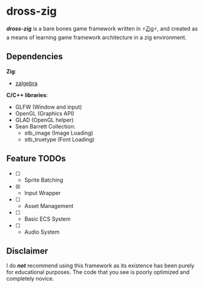 # **dross-zig** 
_**dross-zig**_ is a bare bones game framework written in :zap:[Zig](https://github.com/ziglang/zig):zap:, and created as a means of learning game framework architecture in a zig environment.

## Dependencies
**Zig**:
- [zalgebra](https://github.com/kooparse/zalgebra)

**C/C++ libraries**:
- GLFW (Window and input)
- OpenGL (Graphics API)
- GLAD (OpenGL helper)
- Sean Barrett Collection: 
	- stb_image (Image Loading)
	- stb_truetype (Font Loading)

## Feature TODOs
- [ ] - Sprite Batching
- [x] - Input Wrapper
- [ ] - Asset Management
- [ ] - Basic ECS System
- [ ] - Audio System


## **Disclaimer** 
I do **_not_** recommend using this framework as its existence has been purely for educational purposes. The code that you see is poorly optimized and completely novice. 

